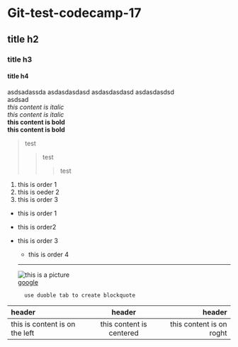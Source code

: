 # Git-test-codecamp-17
## title h2
### title h3
#### title h4

asdsadassda
asdasdasdasd
asdasdasdasd
asdasdasdsd  
asdsad  
*this content is italic*  
_this content is italic_  
**this content is bold**  
__this content is bold__  

>test
>>test
>>>test

1. this is order 1
3. this is oeder 2
23. this is order 3

+ this is order 1
- this is order2
* this is order 3
    + this is order 4
    ***
    ![this is a picture](https://picsum.photos/id/2/100)  
    [google](https://google.co.th)

        use duoble tab to create blockquote

|header|header|header|
:--|:--:|--:
|this is content is on the left|this content is centered|this content is on roght|